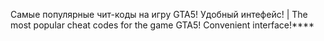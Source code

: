 Самые популярные чит-коды на игру GTA5! Удобный интефейс! |  The most popular cheat codes for the game GTA5! Convenient interface!****
